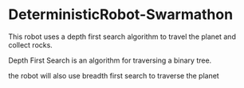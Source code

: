 # DeterministicRobot-Swarmathon

This robot uses a depth first search algorithm to travel the planet and collect rocks. 

Depth First Search is an algorithm for traversing a binary tree.

the robot will also use breadth first search to traverse the planet
